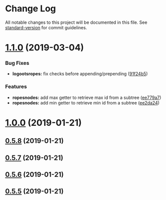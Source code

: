 # Change Log

All notable changes to this project will be documented in this file. See [standard-version](https://github.com/conventional-changelog/standard-version) for commit guidelines.

<a name="1.1.0"></a>
# [1.1.0](https://github.com/coast-team/mute-structs/compare/v1.0.0...v1.1.0) (2019-03-04)


### Bug Fixes

* **logootsropes:** fix checks before appending/prepending ([91f24b5](https://github.com/coast-team/mute-structs/commit/91f24b5))


### Features

* **ropesnodes:** add max getter to retrieve max id from a subtree ([ee779a7](https://github.com/coast-team/mute-structs/commit/ee779a7))
* **ropesnodes:** add min getter to retrieve min id from a subtree ([ee2da24](https://github.com/coast-team/mute-structs/commit/ee2da24))



<a name="1.0.0"></a>
# [1.0.0](https://github.com/coast-team/mute-structs/compare/v0.5.8...v1.0.0) (2019-01-21)



<a name="0.5.8"></a>
## [0.5.8](https://github.com/coast-team/mute-structs/compare/v0.5.7...v0.5.8) (2019-01-21)



<a name="0.5.7"></a>
## [0.5.7](https://github.com/coast-team/mute-structs/compare/v0.5.6...v0.5.7) (2019-01-21)



<a name="0.5.6"></a>
## [0.5.6](https://github.com/coast-team/mute-structs/compare/v0.5.5...v0.5.6) (2019-01-21)



<a name="0.5.5"></a>
## [0.5.5](https://github.com/coast-team/mute-structs/compare/v0.5.4...v0.5.5) (2019-01-21)
